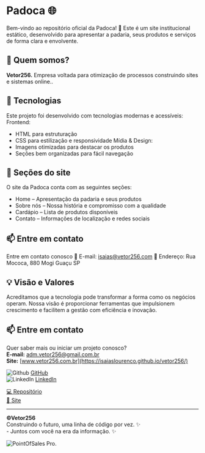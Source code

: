 # Padoca 🌐

Bem-vindo ao repositório oficial da Padoca! 🚀
Este é um site institucional estático, desenvolvido para apresentar a padaria, seus produtos e serviços de forma clara e envolvente.

## 🧩 Quem somos?

**Vetor256.** Empresa voltada para otimização de processos construindo sites e sistemas online..

## 🔧 Tecnologias

Este projeto foi desenvolvido com tecnologias modernas e acessíveis:
Frontend:
- HTML para estruturação
- CSS para estilização e responsividade
Mídia & Design:
- Imagens otimizadas para destacar os produtos
- Seções bem organizadas para fácil navegação

## 🌟 Seções do site
O site da Padoca conta com as seguintes seções:
- Home – Apresentação da padaria e seus produtos
- Sobre nós – Nossa história e compromisso com a qualidade
- Cardápio – Lista de produtos disponíveis
- Contato – Informações de localização e redes sociais

## 📫 Entre em contato
Entre em contato conosco
📧 E-mail: isaias@vetor256.com
📍 Endereço: Rua Mococa, 880 Mogi Guaçu SP

## 💡 Visão e Valores

Acreditamos que a tecnologia pode transformar a forma como os negócios operam. Nossa visão é proporcionar ferramentas que impulsionem crescimento e facilitem a gestão com eficiência e inovação.

## 📫 Entre em contato

Quer saber mais ou iniciar um projeto conosco?  
**E-mail:** adm.vetor256@gmail.com.br  
**Site:** [www.vetor256.com.br](https://isaiaslourenco.github.io/vetor256/)  

<img src="./assets/img/logotipo-do-github.png" alt="Github"> [GitHub](https://github.com/pointofsalespro)<br>
<img src="./assets/img/logotipo-do-linkedin.png" alt="LinkedIn"> [LinkedIn](https://linkedin.com/company/pointofsalespro)

<a href="https://github.com/IsaiasLourenco/Point-Of-Sales" target="_blank"> 💻 Repositório </a> <br>
<a href="https://pdv.vetor256.com" target="_blank">🔗 Site</a>

---

**©Vetor256**<br>  Construindo o futuro, uma linha de código por vez. ✨<br>
                    - Juntos com você na era da informação. ✨

<img src="./assets/img/pdv.gif" alt="PointOfSales Pro.">